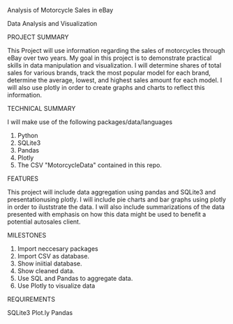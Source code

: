 Analysis of Motorcycle Sales in eBay

Data Analysis and Visualization

PROJECT SUMMARY

This Project will use information regarding the sales of motorcycles through eBay over two years. My goal in this project is to demonstrate practical skills in data manipulation and visualization. I will determine shares of total sales for various brands, track the most popular model for each brand, determine the average, lowest, and highest sales amount for each model. I will also use plotly in order to create graphs and charts to reflect this information.

TECHNICAL SUMMARY

I will make use of the following packages/data/languages

1. Python  
2. SQLite3  
3. Pandas  
4. Plotly  
5. The CSV "MotorcycleData" contained in this repo. 

FEATURES

This project will include data aggregation using pandas and SQLite3 and presentationusing plotly. I will include pie charts and bar graphs using plotly in order to iluststrate the data. I will also include summarizations of the data presented with emphasis on how this data might be used to benefit a potential autosales client. 

MILESTONES

1. Import neccesary packages
2. Import CSV as database. 
3. Show iniitial database. 
4. Show cleaned data. 
5. Use SQL and Pandas to aggregate data. 
6. Use Plotly to visualize data

REQUIREMENTS

SQLite3
Plot.ly
Pandas
